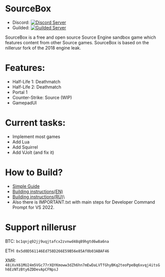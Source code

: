 # SourceBox
- Discord: [![Discord Server](https://img.shields.io/discord/1093917978522812457.svg)](https://discord.gg/Rb7Aw5UXb3)
- Guilded: [![Guilded Server](https://shields.yoki-labs.xyz/shields/i/EAJRP752)](https://www.guilded.gg/i/EAJRP752)
 
SourceBox is a free and open source Source Engine sandbox game which features content from other Source games.
SourceBox is based on the nillerusr fork of the 2018 engine leak.

# Features:
- Half-Life 1: Deathmatch
- Half-Life 2: Deathmatch
- Portal 1
- Counter-Strike: Source (WIP)
- GamepadUI

# Current tasks:
- Implement most games
- Add Lua
- Add Squirrel
- Add VJolt (and fix it)

# How to Build?
- [Simple Guide](https://www.guilded.gg/SourceBox/groups/3Ow2j8e3/channels/ce475f6a-56a8-40a8-9638-a88c7222b148/docs/381643)
- [Building instructions(EN)](https://github.com/nillerusr/source-engine/wiki/Source-Engine-(EN))
- [Building instructions(RU)](https://github.com/nillerusr/source-engine/wiki/Source-Engine-(RU))\
- Also there is IMPORTANT.txt with main steps for Developer Command Prompt for VS 2022.

# Support nillerusr
BTC: `bc1qnjq92jj9uqjtafcx2zvnwd48q89hgtd6w8a6na`

ETH: `0x5d0D561146Ed758D266E59B56e85Af0b03ABAF46`

XMR: `48iXvX61MU24m5VGc77rXQYKmoww3dZh6hn7mEwDaLVTfGhyBKq2teoPpeBq6xvqj4itsGh6EzNTzBty6ZDDevApCFNpsJ`

